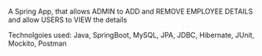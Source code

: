 A Spring App,
that allows ADMIN to ADD and REMOVE EMPLOYEE DETAILS
and allow USERS to VIEW the details

Technolgoies used: Java, SpringBoot, MySQL, JPA, JDBC, Hibernate, JUnit, Mockito, Postman
